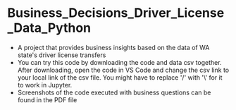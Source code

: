 # Business_Decisions_Driver_License_Data_Python
- A project that provides business insights based on the data of WA state's driver license transfers
- You can try this code by downloading the code and data csv together. After downloading, open the code in VS Code and change the csv link to your local link of the csv file. You might have to replace '/' with '\\' for it to work in Jupyter.
- Screenshots of the code executed with business questions can be found in the PDF file

